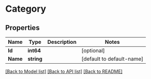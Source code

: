 # Category

## Properties

Name | Type | Description | Notes
------------ | ------------- | ------------- | -------------
**Id** | **int64** |  | [optional] 
**Name** | **string** |  | [default to default-name]

[[Back to Model list]](../README.md#documentation-for-models) [[Back to API list]](../README.md#documentation-for-api-endpoints) [[Back to README]](../README.md)


